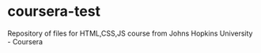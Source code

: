 # coursera-test
Repository of files for HTML,CSS,JS course from Johns Hopkins University - Coursera 
